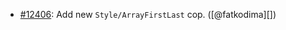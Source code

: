 * [#12406](https://github.com/rubocop/rubocop/issues/12406): Add new `Style/ArrayFirstLast` cop. ([@fatkodima][])
